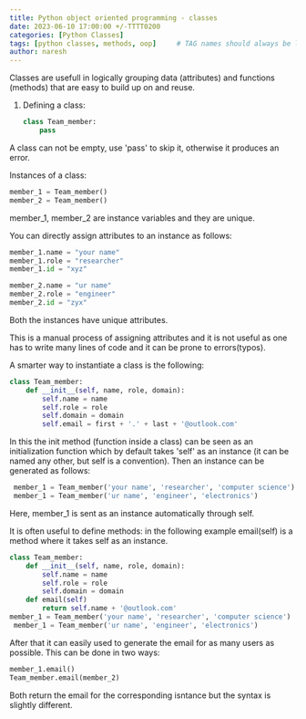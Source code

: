 ```yaml
---
title: Python object oriented programming - classes
date: 2023-06-10 17:00:00 +/-TTTT0200
categories: [Python Classes]
tags: [python classes, methods, oop]     # TAG names should always be lowercase
author: naresh
---
```


Classes are usefull in logically grouping data (attributes) and functions (methods) that are easy to build up on and reuse.

1. Defining a class:
    ``` python 
    class Team_member:
        pass
    ```
A class can not be empty, use 'pass' to skip it, otherwise it produces an error.

Instances of a class:

``` python
member_1 = Team_member()
member_2 = Team_member()
```

member_1, member_2 are instance variables and they are unique.

You can directly assign attributes to an instance as follows:

``` Python
member_1.name = "your name"
member_1.role = "researcher"
member_1.id = "xyz"

member_2.name = "ur name"
member_2.role = "engineer"
member_2.id = "zyx"
```
Both the instances have unique attributes.

This is a manual process of assigning attributes and it is not useful as one has to write many lines of code and it can be prone to errors(typos). 

A smarter way to instantiate a class is the following:

``` python
class Team_member:
    def __init__(self, name, role, domain):
        self.name = name
        self.role = role
        self.domain = domain
        self.email = first + '.' + last + '@outlook.com'
```
In this the init method (function inside a class) can be seen as an initialization function which by default takes 'self' as an instance (it can be named any other, but self is a convention). Then an instance can be generated as follows:

``` python
 member_1 = Team_member('your name', 'researcher', 'computer science')
 member_1 = Team_member('ur name', 'engineer', 'electronics')
```

Here, member_1 is sent as an instance automatically through self.

It is often useful to define methods: in the following example email(self) is a method where it takes self as an instance.

``` python
class Team_member:
    def __init__(self, name, role, domain):
        self.name = name
        self.role = role
        self.domain = domain
    def email(self)
        return self.name + '@outlook.com'
member_1 = Team_member('your name', 'researcher', 'computer science')
 member_1 = Team_member('ur name', 'engineer', 'electronics')
```
After that it can easily used to generate the email for as many users as possible. This can be done in two ways:

``` python
member_1.email()
Team_member.email(member_2)
```

Both return the email for the corresponding isntance but the syntax is slightly different.